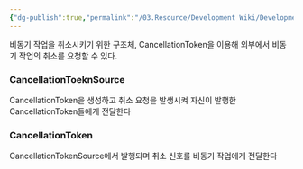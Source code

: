 ```yaml
---
{"dg-publish":true,"permalink":"/03.Resource/Development Wiki/Development Wiki (Sources)/CSharp CancellationToken/","noteIcon":"","created":"2024-11-17T15:45:29.000+09:00","updated":"2025-07-19T22:58:36.948+09:00"}
---
```


비동기 작업을 취소시키기 위한 구조체, CancellationToken을 이용해 외부에서 비동기 작업의 취소를 요청할 수 있다.

### CancellationToeknSource
CancellationToken을 생성하고 취소 요청을 발생시켜 자신이 발행한 CancellationToken들에게 전달한다
### CancellationToken
CancellationTokenSource에서 발행되며 취소 신호를 비동기 작업에게 전달한다
